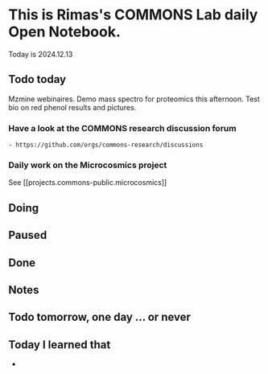 


# This is Rimas's COMMONS Lab daily Open Notebook.

Today is 2024.12.13

## Todo today
 Mzmine webinaires.
 Demo mass spectro for proteomics this afternoon. 
 Test bio on red phenol results and pictures. 

### Have a look at the COMMONS research discussion forum
    - https://github.com/orgs/commons-research/discussions

### Daily work on the Microcosmics project

See [[projects.commons-public.microcosmics]]


###
###

## Doing

## Paused

## Done

## Notes

## Todo tomorrow, one day ... or never 


###
###


## Today I learned that

- 